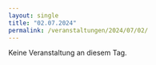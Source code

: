 ```yaml
---
layout: single
title: "02.07.2024"
permalink: /veranstaltungen/2024/07/02/
---
```


Keine Veranstaltung an diesem Tag.
